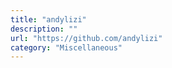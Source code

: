 ```yaml
---
title: "andylizi"
description: ""
url: "https://github.com/andylizi"
category: "Miscellaneous"
---
```

